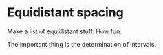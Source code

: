 # Equidistant spacing

Make a list of equidistant stuff. How fun.

The important thing is the determination of intervals.
